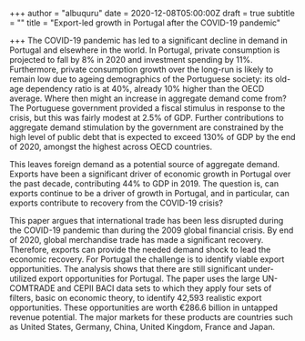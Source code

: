 +++
author = "albuquru"
date = 2020-12-08T05:00:00Z
draft = true
subtitle = ""
title = "Export-led growth in Portugal after the COVID-19 pandemic"

+++
The COVID-19 pandemic has led to a significant decline in demand in Portugal and elsewhere in the world. In Portugal, private consumption is projected to fall by 8% in 2020 and investment spending by 11%. Furthermore, private consumption growth over the long-run is likely to remain low due to ageing demographics of the Portuguese society: its old-age dependency ratio is at 40%, already 10% higher than the OECD average. Where then might an increase in aggregate demand come from? The Portuguese government provided a fiscal stimulus in response to the crisis, but this was fairly modest at 2.5% of GDP. Further contributions to aggregate demand stimulation by the government are constrained by the high level of public debt that is expected to exceed 130% of GDP by the end of 2020, amongst the highest across OECD countries.

This leaves foreign demand as a potential source of aggregate demand. Exports have been a significant driver of economic growth in Portugal over the past decade, contributing 44% to GDP in 2019. The question is, can exports continue to be a driver of growth in Portugal, and in particular, can exports contribute to recovery from the COVID-19 crisis?

This paper argues that international trade has been less disrupted during the COVID-19 pandemic than during the 2009 global financial crisis. By end of 2020, global merchandise trade has made a significant recovery. Therefore, exports can provide the needed demand shock to lead the economic recovery. For Portugal the challenge is to identify viable export opportunities. The analysis shows that there are still significant under-utilized export opportunities for Portugal. The paper uses the large UN-COMTRADE and CEPII BACI data sets to which they apply four sets of filters, basic on economic theory, to identify 42,593 realistic export opportunities. These opportunities are worth €286.6 billion in untapped revenue potential. The major markets for these products are countries such as United States, Germany, China, United Kingdom, France and Japan.